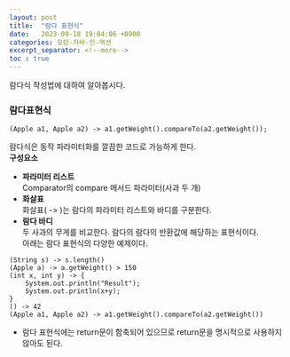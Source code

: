 ```yaml
---
layout: post
title:  "람다 표현식"
date:   2023-09-18 19:04:06 +0900
categories: 모던-자바-인-액션
excerpt_separator: <!--more-->
toc : true
---
```

람다식 작성법에 대하여 알아봅시다.
<!--more-->
### 람다표현식
```
(Apple a1, Apple a2) -> a1.getWeight().compareTo(a2.getWeight());
```
람다식은 동작 파라미터화를 깔끔한 코드로 가능하게 한다.
<br>
<b>구성요소</b><br>
* <b>파라미터 리스트</b><br>
Comparator의 compare 메서드 파라미터(사과 두 개)
* <b>화살표</b><br>
화살표( -> )는 람다의 파라미터 리스트와 바디를 구분한다.
* <b>람다 바디</b><br>
두 사과의 무게를 비교한다. 람다의 람다의 반환값에 해당하는 표현식이다.
<br> 아래는 람다 표현식의 다양한 예제이다.
```
(String s) -> s.length()
(Apple a) -> a.getWeight() > 150
(int x, int y) -> {
    System.out.println("Result");
    System.out.println(x+y);
}
() -> 42
(Apple a1, Apple a2) -> a1.getWeight().compareTo(a2.getWeight())
```
* 람다 표현식에는 return문이 함축되어 있으므로 return문을 명시적으로 사용하지 않아도 된다.

